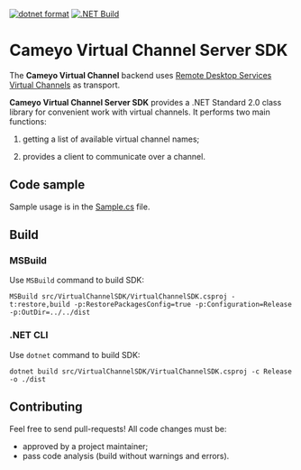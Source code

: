 [![dotnet format](https://github.com/cameyo/virtual-channel-sdk/actions/workflows/dotnet-format.yml/badge.svg)](https://github.com/cameyo/virtual-channel-sdk/actions/workflows/dotnet-format.yml)
[![.NET Build](https://github.com/cameyo/virtual-channel-sdk/actions/workflows/dotnet-build.yml/badge.svg)](https://github.com/cameyo/virtual-channel-sdk/actions/workflows/dotnet-build.yml)

# Cameyo Virtual Channel Server SDK

The **Cameyo Virtual Channel** backend uses [Remote Desktop Services Virtual Channels](https://learn.microsoft.com/en-us/windows/win32/termserv/terminal-services-virtual-channels) as transport.

**Cameyo Virtual Channel Server SDK** provides a .NET Standard 2.0 class library for convenient work with virtual channels. It performs two main functions:

1. getting a list of available virtual channel names;

2. provides a client to communicate over a channel.

## Code sample
Sample usage is in the [Sample.cs](src/VirtualChannelTestApp/Sample.cs) file.

##  Build
### MSBuild
Use `MSBuild` command to build SDK:
```
MSBuild src/VirtualChannelSDK/VirtualChannelSDK.csproj -t:restore,build -p:RestorePackagesConfig=true -p:Configuration=Release -p:OutDir=../../dist
```

### .NET CLI
Use `dotnet` command to build SDK:
```
dotnet build src/VirtualChannelSDK/VirtualChannelSDK.csproj -c Release -o ./dist
```

## Contributing
Feel free to send pull-requests! All code changes must be:
* approved by a project maintainer;
* pass code analysis (build without warnings and errors).
